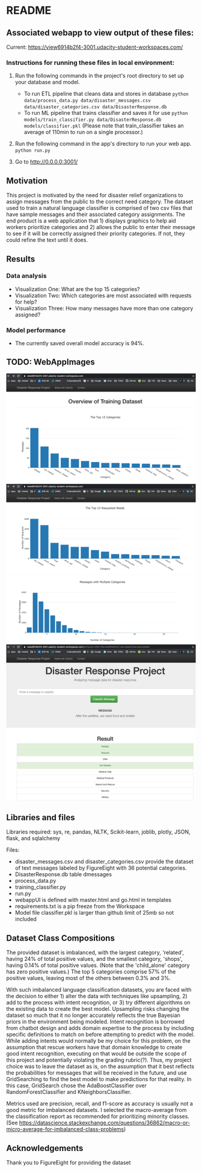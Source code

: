 ﻿# README

## Associated webapp to view output of these files:

Current: https://view6914b2f4-3001.udacity-student-workspaces.com/


### Instructions for running these files in local environment:
1. Run the following commands in the project's root directory to set up your database and model.

    - To run ETL pipeline that cleans data and stores in database
        `python data/process_data.py data/disaster_messages.csv data/disaster_categories.csv data/DisasterResponse.db`
    - To run ML pipeline that trains classifier and saves it for use
        `python models/train_classifier.py data/DisasterResponse.db models/classifier.pkl`
        (Please note that train_classifier takes an average of 110min to run on a single processor.)

2. Run the following command in the app's directory to run your web app.
    `python run.py`

3. Go to http://0.0.0.0:3001/

## Motivation

This project is motivated by the need for disaster relief organizations to assign messages from the public to the correct need category.  The dataset used to train a natural language classifier is comprised of two csv files that have sample messages and their associated category assignments.  The end product is a web application that 1) displays graphics to help aid workers prioritize categories and 2) allows the public to enter their message to see if it will be correctly assigned their priority categories. If not, they could refine the text until it does.

## Results
### Data analysis
* Visualization One: What are the top 15 categories?
* Visualization Two: Which categories are most associated with requests for help?
* Visualization Three: How many messages have more than one category assigned?
### Model performance
* The currently saved overall model accuracy is 94%.


## TODO: WebAppImages

![Web app dashboard screenshot top categories](https://github.com/lisaquera/disaster_data/blob/main/images/DR_dashboard_top_cats.png?raw=true)
![Web app dashboard screenshot most requested categories](https://github.com/lisaquera/disaster_data/blob/main/images/DR_dashboard_most_needed.png?raw=true)
![Web app dashboard screenshot multiple category messages](https://github.com/lisaquera/disaster_data/blob/main/images/DR_dashboard_multi_cats.png?raw=true)
![Web app dashboard screenshot category predictions from query text](https://github.com/lisaquera/disaster_data/blob/main/images/DR_category_predictions.png?raw=true)

## Libraries and files
Libraries required: sys, re, pandas, NLTK, Scikit-learn, joblib, plotly, JSON,
flask, and sqlalchemy

Files:
* disaster_messages.csv and disaster_categories.csv provide the dataset of text messages labeled by FigureEight with 36 potential categories.
* DisasterResponse.db table dmessages
* process_data.py
* training_classifier.py
* run.py
* webappUI is defined with master.html and go.html in templates
* requirements.txt is a pip freeze from the Workspace
* Model file classifier.pkl is larger than github limit of 25mb so not included


## Dataset Class Compositions
The provided dataset is imbalanced, with the largest category, 'related', having 24% of total positive values, and the smallest category, 'shops', having 0.14% of total positive values. (Note that the 'child_alone' category has zero positive values.)  The top 5 categories comprise 57% of the positive values, leaving most of the others between 0.3% and 3%.

With such imbalanced language classification datasets, you are faced with the decision to either 1) alter the data with techniques like upsampling, 2) add to the process with intent recognition, or 3) try different algorithms on the existing data to create the best model. Upsampling risks changing the dataset so much that it no longer accurately reflects the true Bayesian priors in the environment being modeled. Intent recognition is borrowed from chatbot design and adds domain expertise to the process by including specific definitions to match on before attempting to predict with the model. While adding intents would normally be my choice for this problem, on the assumption that rescue workers have that domain knowledge to create good intent recognition, executing on that would be outside the scope of this project and potentially violating the grading rubric(?). Thus, my project choice was to leave the dataset as is, on the assumption that it best reflects the probabilities for messages that will be received in the future, and use GridSearching to find the best model to make predictions for that reality. In this case, GridSearch chose the AdaBoostClassifier over RandomForestClassifier and KNeighborsClassifier.

Metrics used are precision, recall, and f1-score as accuracy is usually not a good metric for imbalanced datasets. I selected the macro-average from the classification report as recommended for prioritizing minority classes.
(See https://datascience.stackexchange.com/questions/36862/macro-or-micro-average-for-imbalanced-class-problems)


## Acknowledgements
Thank you to FigureEight for providing the dataset
